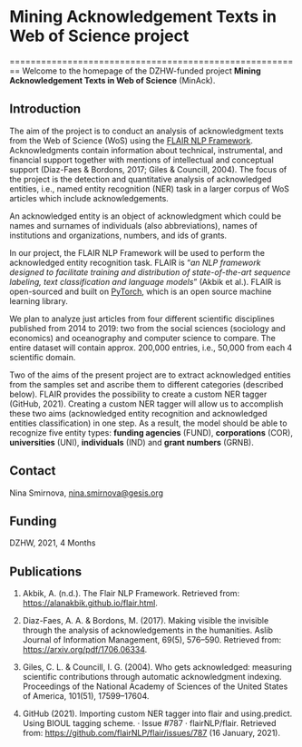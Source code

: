 # Mining Acknowledgement Texts in Web of Science project
========================================================
Welcome to the homepage of the DZHW-funded project **Mining Acknowledgement Texts in Web of Science** (MinAck).

## Introduction
The aim of the project is to conduct an analysis of acknowledgment texts from the Web of Science (WoS) using the [FLAIR NLP Framework](https://github.com/flairNLP/flair). Acknowledgments contain information about technical, instrumental, and financial support together with mentions of intellectual and conceptual support (Diaz-Faes & Bordons, 2017; Giles & Councill, 2004). The focus of the project is the detection and quantitative analysis of acknowledged entities, i.e., named entity recognition (NER) task in a larger corpus of WoS articles which include acknowledgements.

An acknowledged entity is an object of acknowledgment which could be names and surnames of individuals (also abbreviations), names of institutions and organizations, numbers, and ids of grants.

In our project, the FLAIR NLP Framework will be used to perform the acknowledged entity recognition task. FLAIR is “*an NLP framework designed to facilitate training and distribution of state-of-the-art sequence labeling, text classification and language models*” (Akbik et al.). FLAIR is open-sourced and built on [PyTorch](https://pytorch.org/), which is an open source machine learning library.

We plan to analyze just articles from four different scientific disciplines published from 2014 to 2019: two from the social sciences (sociology and economics) and oceanography and computer science to compare. The entire dataset will contain approx. 200,000 entries, i.e., 50,000 from each 4 scientific domain.

Two of the aims of the present project are to extract acknowledged entities from the samples set and ascribe them to different categories (described below). FLAIR provides the possibility to create a custom NER tagger (GitHub, 2021). Creating a custom NER tagger will allow us to accomplish these two aims (acknowledged entity recognition and acknowledged entities classification) in one step. As a result, the model should be able to recognize five entity types: **funding agencies** (FUND), **corporations** (COR), **universities** (UNI), **individuals** (IND) and **grant numbers** (GRNB).

## Contact
Nina Smirnova, nina.smirnova@gesis.org

## Funding
DZHW, 2021, 4 Months

## Publications
1) Akbik, A. (n.d.). The Flair NLP Framework. Retrieved from: https://alanakbik.github.io/flair.html.

2) Diaz-Faes, A. A. & Bordons, M. (2017). Making visible the invisible through the analysis of acknowledgements
in the humanities. Aslib Journal of Information Management, 69(5), 576–590. Retrieved from:
https://arxiv.org/pdf/1706.06334.

3) Giles, C. L. & Councill, I. G. (2004). Who gets acknowledged: measuring scientific contributions through
automatic acknowledgment indexing. Proceedings of the National Academy of Sciences of the United States
of America, 101(51), 17599–17604.

4) GitHub (2021). Importing custom NER tagger into flair and using.predict. Using BIOUL tagging scheme. ·
Issue #787 · flairNLP/flair. Retrieved from: https://github.com/flairNLP/flair/issues/787 (16 January, 2021).
